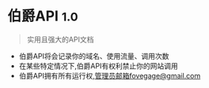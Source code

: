 # 伯爵API <small>1.0</small>

> 实用且强大的API文档

* 伯爵API将会记录你的域名、使用流量、调用次数
* 在某些特定情况下,伯爵API有权利禁止你的网站调用
* 伯爵API拥有所有运行权,管理员邮箱fovegage@gmail.com


